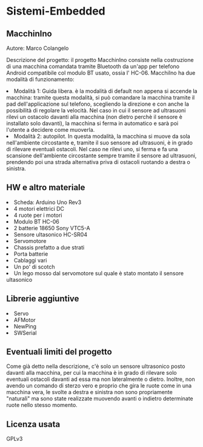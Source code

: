 # Sistemi-Embedded

<h2>MacchinIno</h2>

Autore: Marco Colangelo

Descrizione del progetto: il progetto MacchinIno consiste nella costruzione di una macchina comandata tramite Bluetooth da un'app per telefono Android compatibile col modulo BT usato, ossia l' HC-06. MacchiIno ha due modalità di funzionamento:
<li>Modalità 1: Guida libera. è la modalità di default non appena si accende la macchina: tramite questa modalità, si può comandare la macchina tramite il pad dell'applicazione sul telefono, scegliendo la direzione e con anche la possibilità di regolare la velocità. Nel caso in cui il sensore ad ultrasuoni rilevi un ostacolo davanti alla macchina (non dietro perchè il sensore è installato solo davanti), la macchina si ferma in automatico e sarà poi l'utente a decidere come muoverla.</li>
<li> Modalità 2: autopilot. In questa modalità, la macchina si muove da sola nell'ambiente circostante e, tramite il suo sensore ad ultrasuoni, è in grado di rilevare eventuali ostacoli. Nel caso ne rilevi uno, si ferma e fa una scansione dell'ambiente circostante sempre tramite il sensore ad ultrasuoni, prendendo poi una strada alternativa priva di ostacoli ruotando a destra o sinistra. </li>

<h2>HW e altro materiale</h2>
    <li>Scheda: Arduino Uno Rev3</li>
    <li>4 motori elettrici DC </li>
    <li>4 ruote per i motori</li>
    <li>Modulo BT HC-06</li>
    <li>2 batterie 18650 Sony VTC5-A</li>
    <li>Sensore ultasonico HC-SR04</li>
    <li>Servomotore</li>
    <li>Chassis prefatto a due strati</li>
    <li>Porta batterie</li>
    <li>Cablaggi vari</li>
    <li>Un po' di scotch</li>
    <li>Un lego mosso dal servomotore sul quale è stato   montato il sensore ultasonico </li>
    

<h2>Librerie aggiuntive</h2>
    <li>Servo</li>
    <li>AFMotor</li>
    <li>NewPing</li>
    <li>SWSerial</li>

<h2>Eventuali limiti del progetto</h2>
Come già detto nella descrizione, c'è solo un sensore ultrasonico posto davanti alla macchina, per cui la macchina è in grado di rilevare solo eventuali ostacoli davanti ad essa ma non lateralmente o dietro. Inoltre, non avendo un comando di sterzo vero e proprio che gira le ruote come in una macchina vera, le svolte a destra e sinistra non sono propriamente "naturali" ma sono state realizzate muovendo avanti o indietro determinate ruote nello stesso momento. 

<h2>Licenza usata</h2>
GPLv3